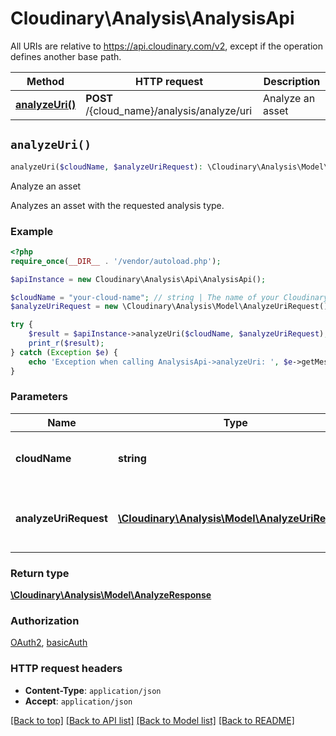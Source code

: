 # Cloudinary\Analysis\AnalysisApi

All URIs are relative to https://api.cloudinary.com/v2, except if the operation defines another base path.

| Method | HTTP request | Description |
| ------------- | ------------- | ------------- |
| [**analyzeUri()**](AnalysisApi.md#analyzeUri) | **POST** /{cloud_name}/analysis/analyze/uri | Analyze an asset |


## `analyzeUri()`

```php
analyzeUri($cloudName, $analyzeUriRequest): \Cloudinary\Analysis\Model\AnalyzeResponse
```

Analyze an asset

Analyzes an asset with the requested analysis type.

### Example

```php
<?php
require_once(__DIR__ . '/vendor/autoload.php');

$apiInstance = new Cloudinary\Analysis\Api\AnalysisApi();

$cloudName = "your-cloud-name"; // string | The name of your Cloudinary cloud
$analyzeUriRequest = new \Cloudinary\Analysis\Model\AnalyzeUriRequest(); // \Cloudinary\Analysis\Model\AnalyzeUriRequest | A JSON object containing request parameters

try {
    $result = $apiInstance->analyzeUri($cloudName, $analyzeUriRequest);
    print_r($result);
} catch (Exception $e) {
    echo 'Exception when calling AnalysisApi->analyzeUri: ', $e->getMessage(), PHP_EOL;
}
```

### Parameters

| Name | Type | Description  | Notes |
| ------------- | ------------- | ------------- | ------------- |
| **cloudName** | **string**| The name of your Cloudinary cloud | |
| **analyzeUriRequest** | [**\Cloudinary\Analysis\Model\AnalyzeUriRequest**](../Model/AnalyzeUriRequest.md)| A JSON object containing request parameters | |

### Return type

[**\Cloudinary\Analysis\Model\AnalyzeResponse**](../Model/AnalyzeResponse.md)

### Authorization

[OAuth2](../../README.md#OAuth2), [basicAuth](../../README.md#basicAuth)

### HTTP request headers

- **Content-Type**: `application/json`
- **Accept**: `application/json`

[[Back to top]](#)
[[Back to API list]](../../README.md#api-endpoints)
[[Back to Model list]](../../README.md#models)
[[Back to README]](../../README.md)

